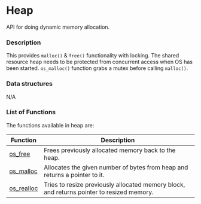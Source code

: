 # Heap


API for doing dynamic memory allocation.


### Description

This provides `malloc()` & `free()` functionality with locking.  The shared resource heap needs to be protected from concurrent access when OS has been started. `os_malloc()` function grabs a mutex before calling `malloc()`.

### Data structures

N/A

### List of Functions


The functions available in heap are:

| **Function** | **Description** |
|-----------|-------------|
| [os_free](os_free) | Frees previously allocated memory back to the heap. |
| [os_malloc](os_malloc) | Allocates the given number of bytes from heap and returns a pointer to it. |
| [os_realloc](os_realloc) | Tries to resize previously allocated memory block, and returns pointer to resized memory. |



